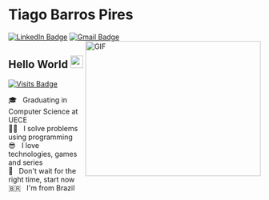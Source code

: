 # Tiago Barros Pires
[![LinkedIn Badge](https://img.shields.io/badge/tiagobpires-blue?style=flat&logo=linkedin&labelColor=blue&link=https://www.linkedin.com/in/tiagobpires/)](https://www.linkedin.com/in/tiagobpires/)
[![Gmail Badge](https://img.shields.io/badge/tiagobarrospires%40gmail.com-c14438?style=flat&logo=gmail&logoColor=white&link=mailto:tiagobarrospires@gmail.com)](mailto:tiagobarrospires@gmail.com)
<img align="right" alt="GIF" src="https://media.giphy.com/media/WTplYWk2SRyrJGMSxo/source.gif" width="350" height="270"/>

## Hello World <img src="https://media.giphy.com/media/hvRJCLFzcasrR4ia7z/giphy.gif" width="25px">

[![Visits Badge](https://badges.pufler.dev/visits/tiagobpires/tiagobpires)](https://badges.pufler.dev)

🎓 &nbsp; Graduating in Computer Science at UECE
<br/>:man_technologist: &nbsp; I solve problems using programming
<br/>:sunglasses: &nbsp; I love technologies, games and series
<br/>:dart: &nbsp; Don't wait for the right time, start now
<br/>🇧🇷 &nbsp; I'm from Brazil
